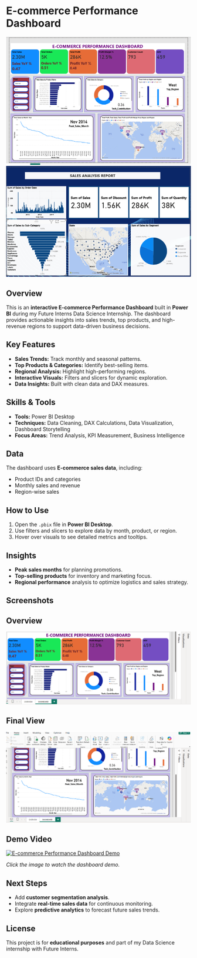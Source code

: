 # E-commerce Performance Dashboard

![Dashboard Screenshot](https://github.com/Harriet-ngomo/FUTURE_DS_01/blob/3b33077096e6f850b76c7df6c85109a1f04f4bd3/Dashboard.png)
![Dashboard Screenshot](https://github.com/Harriet-ngomo/FUTURE_DS_01/blob/761744a91c26f730f64d7c32b4d6635c7564b926/images/Dashboard%20B.png)
## Overview
This is an **interactive E-commerce Performance Dashboard** built in **Power BI** during my Future Interns Data Science Internship. The dashboard provides actionable insights into sales trends, top products, and high-revenue regions to support data-driven business decisions.

## Key Features
- **Sales Trends:** Track monthly and seasonal patterns.  
- **Top Products & Categories:** Identify best-selling items.  
- **Regional Analysis:** Highlight high-performing regions.  
- **Interactive Visuals:** Filters and slicers for dynamic exploration.  
- **Data Insights:** Built with clean data and DAX measures.

## Skills & Tools
- **Tools:** Power BI Desktop  
- **Techniques:** Data Cleaning, DAX Calculations, Data Visualization, Dashboard Storytelling  
- **Focus Areas:** Trend Analysis, KPI Measurement, Business Intelligence

## Data
The dashboard uses **E-commerce sales data**, including:
- Product IDs and categories  
- Monthly sales and revenue  
- Region-wise sales  

## How to Use
1. Open the `.pbix` file in **Power BI Desktop**.  
2. Use filters and slicers to explore data by month, product, or region.  
3. Hover over visuals to see detailed metrics and tooltips.  

## Insights
- **Peak sales months** for planning promotions.  
- **Top-selling products** for inventory and marketing focus.  
- **Regional performance** analysis to optimize logistics and sales strategy.

## Screenshots

## Overview
![Dashboard Overview](https://github.com/Harriet-ngomo/FUTURE_DS_01/blob/e80fbc34c66f42f730e8f878f8af1f6466b20d32/Dahboard%20Overview.png) 

## Final View
![Dashboard Final View](https://github.com/Harriet-ngomo/FUTURE_DS_01/blob/e80fbc34c66f42f730e8f878f8af1f6466b20d32/Dashboard%20Final%20view.png)

## Demo Video
[![E-commerce Performance Dashboard Demo](https://img.youtube.com/vi/zpAQyT0_Qys/maxresdefault.jpg)](https://youtu.be/zpAQyT0_Qys)


*Click the image to watch the dashboard demo.*

## Next Steps
- Add **customer segmentation analysis**.  
- Integrate **real-time sales data** for continuous monitoring.  
- Explore **predictive analytics** to forecast future sales trends.

## License
This project is for **educational purposes** and part of my Data Science internship with Future Interns.

